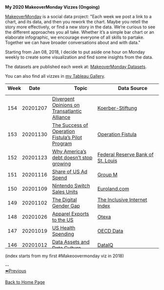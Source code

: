 <head>
 <!-- Global site tag (gtag.js) - Google Analytics -->
<script async src="https://www.googletagmanager.com/gtag/js?id=UA-112502179-1"></script>
<script>
  window.dataLayer = window.dataLayer || [];
  function gtag(){dataLayer.push(arguments);}
  gtag('js', new Date());

  gtag('config', 'UA-112502179-1');
</script>
</head>

**My 2020 MakeoverMonday Vizzes (Ongoing)**  

[MakeoverMonday](http://www.makeovermonday.co.uk/) is a social data project:
"Each week we post a link to a chart, and its data, and then you rework the chart.
Maybe you retell the story more effectively, or find a new story in the data.
We’re curious to see the different approaches you all take. Whether it’s a simple bar chart or an elaborate infographic, we encourage everyone of all skills to partake.
Together we can have broader conversations about and with data."

Starting from Jan 08, 2018, I decide to put aside one hour on Monday weekly to create some visualization and find some insights from the data.

The datasets are published each week at: [MakeoverMonday Datasets](http://www.makeovermonday.co.uk/data/).  

You can also find all vizzes in [my Tableau Gallery](https://public.tableau.com/profile/yu.dong#!/).  
  

<table>
<thead style="display:block;width:100%;">
<tr style="display:block;">
<th align="left" width="5%">Week</th>
<th width="15%">Date</th>
<th width="50%">Topic</th>
<th align="left" width="30%">Data Source</th>
</tr>
</thead>
<tbody style="display:block;height:500px;overflow:auto;width:100%;">
<tr>
<td align="left">154</td>
<td>20201207</td>
<td><a href="https://yudong-94.github.io/personal-website/projects/data%20viz/MakeOverMonday20201207">Divergent Opinions on Transatlantic Alliance</a></td>
<td align="left"><a href="https://www.koerber-stiftung.de/en/the-berlin-pulse">Koerber-Stiftung</a></td>
</tr>
<tr>
<td align="left">153</td>
<td>20201130</td>
<td><a href="https://yudong-94.github.io/personal-website/projects/data%20viz/MakeOverMonday20201130">The Success of Operation Fistula’s Pilot Program</a></td>
<td align="left"><a href="https://data.world/makeovermonday/2020w48/file/20201027%20pilot%20data.csv">Operation Fistula</a></td>
</tr>
<tr>
<td align="left">152</td>
<td>20201123</td>
<td><a href="https://yudong-94.github.io/personal-website/projects/data%20viz/MakeOverMonday20201123">Why America’s debt doesn’t stop growing</a></td>
<td align="left"><a href="https://fred.stlouisfed.org/series/GDP">Federal Reserve Bank of St. Louis</a></td>
</tr>
<tr>
<td align="left">151</td>
<td>20201116</td>
<td><a href="https://yudong-94.github.io/personal-website/projects/data%20viz/MakeOverMonday20201116">Share of US Ad Spend</a></td>
<td align="left"><a href="https://dmx9040v9xyo8.cloudfront.net/uploads/2020/06/groupmusadvertisingforecast-1.pdf">Group M</a></td>
</tr>
<tr>
<td align="left">150</td>
<td>20201109</td>
<td><a href="https://yudong-94.github.io/personal-website/projects/data%20viz/MakeOverMonday20201109">Nintendo Switch Sales Units</a></td>
<td align="left"><a href="https://www.euroland.com/">Euroland.com</a></td>
</tr>
<tr>
<td align="left">149</td>
<td>20201102</td>
<td><a href="https://yudong-94.github.io/personal-website/projects/data%20viz/MakeOverMonday20201102">The Digital Gender Gap</a></td>
<td align="left"><a href="https://theinclusiveinternet.eiu.com/explore/countries/performance?category=overall">The Inclusive Internet Index</a></td>
</tr>
<tr>
<td align="left">148</td>
<td>20201026</td>
<td><a href="https://yudong-94.github.io/personal-website/projects/data%20viz/MakeOverMonday20201026">Apparel Exports to the US</a></td>
<td align="left"><a href="https://otexa.trade.gov/msrpoint.htm">Otexa</a></td>
</tr>
<tr>
<td align="left">147</td>
<td>20201019</td>
<td><a href="https://yudong-94.github.io/personal-website/projects/data%20viz/MakeOverMonday20201019">US Health Spending</a></td>
<td align="left"><a href="https://data.oecd.org/healthres/health-spending.htm">OECD Data</a></td>
</tr>
<tr>
<td align="left">146</td>
<td>20201012</td>
<td><a href="https://yudong-94.github.io/personal-website/projects/data%20viz/MakeOverMonday20201012">Data Assets and Data Culture</a></td>
<td align="left"><a href="https://www.dataiq.co.uk/market-insight/data-assets-and-data-culture">DataIQ</a></td>
</tr>
<tr>
<td align="left">145</td>
<td>20201005</td>
<td><a href="https://yudong-94.github.io/personal-website/projects/data%20viz/MakeOverMonday20201005">The U.S. Counties With the Highest Economic Output</a></td>
<td align="left"><a href="https://www.bea.gov/data/gdp/gdp-county-metro-and-other-areas">BEA.gov</a></td>
</tr>
<tr>
<td align="left">144</td>
<td>20200928</td>
<td><a href="https://yudong-94.github.io/personal-website/projects/data%20viz/MakeOverMonday20200928">Child Marriage</a></td>
<td align="left"><a href="https://data.unicef.org/resources/data_explorer/unicef_f/?ag=UNICEF&df=GLOBAL_DATAFLOW&ver=1.0&dq=.PT_F_20-24_MRD_U15+PT_M_20-24_MRD_U18+PT_F_20-24_MRD_U18+PT_M_15-19_MRD+PT_F_15-19_MRD..&startPeriod=2016&endPeriod=2020">UNICEF global databases, 2020</a></td>
</tr>
<tr>
<td align="left">143</td>
<td>20200921</td>
<td><a href="https://yudong-94.github.io/personal-website/projects/data%20viz/MakeOverMonday20200921">Pick up a book and read!</a></td>
<td align="left"><a href="https://appsso.eurostat.ec.europa.eu/nui/show.do?query=BOOKMARK_DS-055106_QID_2BA8FB1D_UID_-3F171EB0&layout=TIME,C,X,0;COICOP,B,Y,0;UNIT,B,Z,0;GEO,B,Z,1;INDICATORS,C,Z,2;&zSelection=DS-055106INDICATORS,OBS_FLAG;DS-055106GEO,EU27_2020;DS-055106UNIT,I15;&rankName1=UNIT_1_2_-1_2&rankName2=INDICATORS_1_2_-1_2&rankName3=GEO_1_2_1_1&rankName4=TIME_1_0_0_0&rankName5=COICOP_1_2_0_1&sortC=ASC_-1_FIRST&rStp=&cStp=&rDCh=&cDCh=&rDM=true&cDM=true&footnes=false&empty=false&wai=false&time_mode=NONE&time_most_recent=false&lang=EN&cfo=%23%23%23%2C%23%23%23.%23%23%23">Eurostat</a></td>
</tr>
<tr>
<td align="left">142</td>
<td>20200914</td>
<td><a href="https://yudong-94.github.io/personal-website/projects/data%20viz/MakeOverMonday20200914">School workforce in England</a></td>
<td align="left"><a href="https://explore-education-statistics.service.gov.uk/find-statistics/school-workforce-in-england#releaseHeadlines-charts">School Workforce Census</a></td>
</tr>
<tr>
<td align="left">141</td>
<td>20200907</td>
<td><a href="https://yudong-94.github.io/personal-website/projects/data%20viz/MakeOverMonday20200907">Breakfast Cereals: Healthy or Unhealthy?</a></td>
<td align="left"><a href="https://www.kaggle.com/crawford/80-cereals?select=cereal.csv">Kaggle: 80 Cereals</a></td>
</tr>
<tr>
<td align="left">140</td>
<td>20200831</td>
<td><a href="https://yudong-94.github.io/personal-website/projects/data%20viz/MakeOverMonday20200831">Indian Batsmen vs Left-Arm Pace</a></td>
<td align="left"><a href="https://www.espncricinfo.com/story/_/id/26927142/how-india-beat-australia">ESPNcricinfo.com</a></td>
</tr>
<tr>
<td align="left">139</td>
<td>20200824</td>
<td><a href="https://yudong-94.github.io/personal-website/projects/data%20viz/MakeOverMonday20200824">Sexual and Reproductive Health and Rights</a></td>
<td align="left"><a href="https://www.guttmacher.org/sites/default/files/report_pdf/adding-it-up-2017-estimation-methodology.pdf">Guttmacher Institute’s report</a></td>
</tr>
<tr>
<td align="left">138</td>
<td>20200817</td>
<td><a href="https://yudong-94.github.io/personal-website/projects/data%20viz/MakeOverMonday20200817">Scotland - The state of the Digital Nation</a></td>
<td align="left"><a href="https://companyconnecting.com/news/stats-graphs-and-interesting-facts">Company Connecting</a></td>
</tr>
<tr>
<td align="left">137</td>
<td>20200810</td>
<td><a href="https://yudong-94.github.io/personal-website/projects/data%20viz/MakeOverMonday20200810">Benefits of Remote Work</a></td>
<td align="left"><a href="https://lp.buffer.com/state-of-remote-work-2020">State of Remote Work 2020</a></td>
</tr>
<tr>
<td align="left">136</td>
<td>20200803</td>
<td><a href="https://yudong-94.github.io/personal-website/projects/data%20viz/MakeOverMonday20200803">UK visits abroad: All visits Thousands – SA</a></td>
<td align="left"><a href="https://www.ons.gov.uk/peoplepopulationandcommunity/leisureandtourism/timeseries/gmax/ott">ONS</a></td>
</tr>
<tr>
<td align="left">135</td>
<td>20200727</td>
<td><a href="https://yudong-94.github.io/personal-website/projects/data%20viz/MakeOverMonday20200727">Women in Power</a></td>
<td align="left"><a href="http://api.worldbank.org/v2/en/indicator/SG.GEN.PARL.ZS?downloadformat=excel">World Bank</a></td>
</tr>
<tr>
<td align="left">134</td>
<td>20200720</td>
<td><a href="https://yudong-94.github.io/personal-website/projects/data%20viz/MakeOverMonday20200720">The Global Divide on Homosexuality Persists</a></td>
<td align="left"><a href="https://www.pewresearch.org/global/2020/06/25/global-divide-on-homosexuality-persists/">Pew Research</a></td>
</tr>
<tr>
<td align="left">133</td>
<td>20200713</td>
<td><a href="https://yudong-94.github.io/personal-website/projects/data%20viz/MakeOverMonday20200713">Penguins at Palmer Station</a></td>
<td align="left"><a href="https://oceaninformatics.ucsd.edu/datazoo/catalogs/pallter/datasets/220">Structural size measurements and isotopic signatures</a></td>
</tr>
<tr>
<td align="left">132</td>
<td>20200706</td>
<td><a href="https://yudong-94.github.io/personal-website/projects/data%20viz/MakeOverMonday20200706">Comparing Common Mental Disorder by Sex</a></td>
<td align="left"><a href="https://digital.nhs.uk/data-and-information/publications/statistical/adult-psychiatric-morbidity-survey/adult-psychiatric-morbidity-survey-survey-of-mental-health-and-wellbeing-england-2014">NHS Digital</a></td>
</tr>
<tr>
<td align="left">131</td>
<td>20200629</td>
<td><a href="https://yudong-94.github.io/personal-website/projects/data%20viz/MakeOverMonday20200629">Economic Empowerment</a></td>
<td align="left"><a href="https://wbl.worldbank.org/en/wbl-data">World Bank</a></td>
</tr>
<tr>
<td align="left">130</td>
<td>20200622</td>
<td><a href="https://yudong-94.github.io/personal-website/projects/data%20viz/MakeOverMonday20200622">Amazon’s tiny profits, explained</a></td>
<td align="left"><a href="https://www.macrotrends.net/stocks/charts/AMZN/amazon/gross-profit">macrotrends.net</a></td>
</tr>
<tr>
<td align="left">129</td>
<td>20200615</td>
<td><a href="https://yudong-94.github.io/personal-website/projects/data%20viz/MakeOverMonday20200615">Most Popular Sports Among US High School Boys and Girls</a></td>
<td align="left"><a href="https://members.nfhs.org/participation_statistics">NFHS Participation rates</a></td>
</tr>
<tr>
<td align="left">128</td>
<td>20200608</td>
<td><a href="https://yudong-94.github.io/personal-website/projects/data%20viz/MakeOverMonday20200608">Animal-free products consumption in Great Britain</a></td>
<td align="left"><a href="https://www.statista.com/statistics/1065843/animal-free-products-consumption-frequency-in-great-britain-by-eating-habits/">Statista</a></td>
</tr>
<tr>
<td align="left">127</td>
<td>20200601</td>
<td><a href="https://yudong-94.github.io/personal-website/projects/data%20viz/MakeOverMonday20200601">Safe Houses For Girls At Risk of FGM in Tanzania</a></td>
<td align="left"><a href="https://hopeforgirlsandwomen.com/safe-houses/">Hope for Girls and Women Tanzania</a></td>
</tr>
<tr>
<td align="left">126</td>
<td>20200525</td>
<td><a href="https://yudong-94.github.io/personal-website/projects/data%20viz/MakeOverMonday20200525">Visualising 40 Years of Music Industry Sales</a></td>
<td align="left"><a href="https://www.riaa.com/u-s-sales-database/">RIAA</a></td>
</tr>
<tr>
<td align="left">125</td>
<td>20200518</td>
<td><a href="https://yudong-94.github.io/personal-website/projects/data%20viz/MakeOverMonday20200518">Auto Insurance Rate by State 2020</a></td>
<td align="left"><a href="https://www.valuepenguin.com/average-cost-of-insurance">Average Cost of Car Insurance (2020)</a></td>
</tr>
<tr>
<td align="left">124</td>
<td>20200511</td>
<td><a href="https://yudong-94.github.io/personal-website/projects/data%20viz/MakeOverMonday20200511">World Happiness Report 2020</a></td>
<td align="left"><a href="https://worldhappiness.report/">Gallup World Poll</a></td>
</tr>
<tr>
<td align="left">123</td>
<td>20200504</td>
<td><a href="https://yudong-94.github.io/personal-website/projects/data%20viz/MakeOverMonday20200504">Obstetric Fistula in Madagascar</a></td>
<td align="left"><a href="https://data.world/makeovermonday/2020w18/file/Visualize%20Gender%20Equality%20Dataset%20%233.pdf">Operation Fistula via data.world</a></td>
</tr>
<tr>
<td align="left">122</td>
<td>20200427</td>
<td><a href="https://yudong-94.github.io/personal-website/projects/data%20viz/MakeOverMonday20200427">Pump prices over time</a></td>
<td align="left"><a href="https://www.gov.uk/government/statistical-data-sets/oil-and-petroleum-products-weekly-statistics">Department for Business, Energy & Industrial Strategy</a></td>
</tr>
<tr>
<td align="left">121</td>
<td>20200420</td>
<td><a href="https://yudong-94.github.io/personal-website/projects/data%20viz/MakeOverMonday20200420">Focus on what you eat, not whether your food is local</a></td>
<td align="left"><a href="https://ourworldindata.org/uploads/2020/02/GHG-emissions-by-life-cycle-stage-OurWorldinData-upload.csv">GHG Emissions by Lifecycle stage</a></td>
</tr>
<tr>
<td align="left">120</td>
<td>20200413</td>
<td><a href="https://yudong-94.github.io/personal-website/projects/data%20viz/MakeOverMonday20200413">Messi Vs Ronaldo Stats</a></td>
<td align="left"><a href="http://www.transfermarkt.com/">www.transfermarkt.com</a></td>
</tr>
<tr>
<td align="left">119</td>
<td>20200406</td>
<td><a href="https://yudong-94.github.io/personal-website/projects/data%20viz/MakeOverMonday20200406">Unpaid work: Allocation of time and time-use</a></td>
<td align="left"><a href="https://unstats.un.org/unsd/gender/timeuse/index.html">UN Stats</a></td>
</tr>
<tr>
<td align="left">118</td>
<td>20200330</td>
<td><a href="https://yudong-94.github.io/personal-website/projects/data%20viz/MakeOverMonday20200330">Does pineapple belong on a pizza?</a></td>
<td align="left"><a href="https://d25d2506sfb94s.cloudfront.net/cumulus_uploads/document/7ordz029w2/InternalResults_170228_Pizza_W.pdf">YouGov</a></td>
</tr>
<tr>
<td align="left">117</td>
<td>20200323</td>
<td><a href="https://yudong-94.github.io/personal-website/projects/data%20viz/MakeOverMonday20200323">Courses in Berkeley 1900-2011</a></td>
<td align="left"><a href="https://berkeley.app.box.com/v/CoursesBerkeley">UC ClioMetric History Project</a></td>
</tr>
<tr>
<td align="left">116</td>
<td>20200316</td>
<td><a href="https://yudong-94.github.io/personal-website/projects/data%20viz/MakeOverMonday20200316">Happiness and Life Satisfaction</a></td>
<td align="left"><a href="https://datacatalog.worldbank.org/dataset/world-development-indicators">World Bank</a></td>
</tr>
<tr>
<td align="left">115</td>
<td>20200309</td>
<td><a href="https://yudong-94.github.io/personal-website/projects/data%20viz/MakeOverMonday20200309">Violence Against Women & Girls – perceptions in African, Asian and South American countries</a></td>
<td align="left"><a href="https://dhsprogram.com/What-We-Do/Survey-Types/DHS.cfm">Demographic and Health Survey | Statcompiler</a></td>
</tr>
<tr>
<td align="left">114</td>
<td>20200302</td>
<td><a href="https://yudong-94.github.io/personal-website/projects/data%20viz/MakeOverMonday20200302">Costing Kids Sleep</a></td>
<td align="left"><a href="https://savvysleeper.org/costing-kids-sleep/">Costing Kids Sleep</a></td>
</tr>
<tr>
<td align="left">113</td>
<td>20200224</td>
<td><a href="https://yudong-94.github.io/personal-website/projects/data%20viz/MakeOverMonday20200224">Housing outcomes for clients of Australian Specialist Homelessness Services</a></td>
<td align="left"><a href="https://www.aihw.gov.au/reports/homelessness-services/specialist-homelessness-services-2017-18/data">AIHW Specialist homelessness services annual report 2017–18</a></td>
</tr>
<tr>
<td align="left">112</td>
<td>20200217</td>
<td><a href="https://yudong-94.github.io/personal-website/projects/data%20viz/MakeOverMonday20200217">All the World’s Wealth in One Visual</a></td>
<td align="left"><a href="https://www.credit-suisse.com/about-us/en/reports-research/global-wealth-report.html">Credit Suisse</a></td>
</tr>
<tr>
<td align="left">111</td>
<td>20200210</td>
<td><a href="https://yudong-94.github.io/personal-website/projects/data%20viz/MakeOverMonday20200210">Nearly a quarter of Americans have never experienced the U.S. in a time of peace</a></td>
<td align="left"><a href="https://www.washingtonpost.com/politics/2020/01/08/nearly-quarter-americans-have-never-experienced-us-time-peace/">Washington Post</a></td>
</tr>
<tr>
<td align="left">110</td>
<td>20200203</td>
<td><a href="https://yudong-94.github.io/personal-website/projects/data%20viz/MakeOverMonday20200203">Brexit James Bond</a></td>
<td align="left"><a href="https://d25d2506sfb94s.cloudfront.net/cumulus_uploads/document/sur4dbksy5/Bond_180925_ResultsWithCode.pdf">YouGov</a></td>
</tr>
<tr>
<td align="left">109</td>
<td>20200127</td>
<td><a href="https://yudong-94.github.io/personal-website/projects/data%20viz/MakeOverMonday20200127">Bridges to Prosperity</a></td>
<td align="left"><a href="https://bridges.app.box.com/s/pdvbowjrsakl6t2mmx0zpnzm1f1tzzu2">Bridges to Prosperity</a></td>
</tr>
<tr>
<td align="left">108</td>
<td>20200120</td>
<td><a href="https://yudong-94.github.io/personal-website/projects/data%20viz/MakeOverMonday20200120">Is it time to treat sugar like smoking?</a></td>
<td align="left"><a href="https://www.nutrition.org.uk/nutritioninthenews/new-reports/ndnsyears7and8.html">The British Nutrition Foundation</a></td>
</tr>
<tr>
<td align="left">107</td>
<td>20200113</td>
<td><a href="https://yudong-94.github.io/personal-website/projects/data%20viz/MakeOverMonday20200113">The USA lags behind other agricultural nations in banning harmful pesticides</a></td>
<td align="left"><a href="https://ehjournal.biomedcentral.com/articles/10.1186/s12940-019-0488-0">Environmental Health</a></td>
</tr>
<tr>
<td align="left">106</td>
<td>20200106</td>
<td><a href="https://yudong-94.github.io/personal-website/projects/data%20viz/MakeOverMonday20200106">What is America’s most popular sport?</a></td>
<td align="left"><a href="https://news.gallup.com/poll/4735/sports.aspx#1">Gallup</a></td>
</tr>
</tbody>
</table>

(index starts from my first #Makeoovermonday viz in 2018)

--  
[⬅️Previous](https://yudong-94.github.io/personal-website/projects/MakeOverMonday2019)  

[Back to Home Page](https://yudong-94.github.io/personal-website/)
